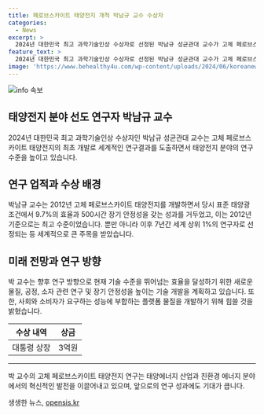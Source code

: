 ```yaml
---
title: 페로브스카이트 태양전지 개척 박남규 교수 수상자
categories:
  - News
excerpt: >
  2024년 대한민국 최고 과학기술인상 수상자로 선정된 박남규 성균관대 교수가 고체 페로브스카이트 태양전지를 개발한 선도적 연구자로 평가받았다. 그의 연구결과는 세계적으로 인용이 많아 전 세계적인 후속 연구가 활발히 이루어졌고, 논문 발표 이후 7년 연속 세계 상위 1% 연구자로 선정되었다. 강점인 선도적 연구와 지속적인 노력으로 현재보다 높은 효율을 가진 새로운 물질 개발에 주력하며, 이를 통해 태양전지 분야의 연구 수준을 높이고 있다.
feature_text: >
  2024년 대한민국 최고 과학기술인상 수상자로 선정된 박남규 성균관대 교수가 고체 페로브스카이트 태양전지를 개발한 선도적 연구자로 평가받았다. 그의 연구결과는 세계적으로 인용이 많아 전 세계적인 후속 연구가 활발히 이루어졌고, 논문 발표 이후 7년 연속 세계 상위 1% 연구자로 선정되었다. 강점인 선도적 연구와 지속적인 노력으로 현재보다 높은 효율을 가진 새로운 물질 개발에 주력하며, 이를 통해 태양전지 분야의 연구 수준을 높이고 있다.
image: 'https://www.behealthy4u.com/wp-content/uploads/2024/06/koreanews.jpg'
---
```


<p><img src="https://www.behealthy4u.com/wp-content/uploads/2024/06/koreanews.jpg" alt="info 속보" /></p>

<h2 data-ke-size="size26">태양전지 분야 선도 연구자 박남규 교수</h2>

<p data-ke-size="size16">2024년 대한민국 최고 과학기술인상 수상자인 박남규 성균관대 교수는 고체 페로브스카이트 태양전지의 최초 개발로 세계적인 연구결과를 도출하면서 태양전지 분야의 연구 수준을 높이고 있습니다.</p>

<h2 data-ke-size="size24">연구 업적과 수상 배경</h2>

<p data-ke-size="size16">박남규 교수는 2012년 고체 페로브스카이트 태양전지를 개발하면서 당시 표준 태양광 조건에서 9.7%의 효율과 500시간 장기 안정성을 갖는 성과를 거두었고, 이는 2012년 기준으로는 최고 수준이었습니다. 뿐만 아니라 이후 7년간 세계 상위 1%의 연구자로 선정되는 등 세계적으로 큰 주목을 받았습니다.</p>

<h2 data-ke-size="size24">미래 전망과 연구 방향</h2>

<p data-ke-size="size16">박 교수는 향후 연구 방향으로 현재 기술 수준을 뛰어넘는 효율을 달성하기 위한 새로운 물질, 공정, 소자 관련 연구 및 장기 안정성을 높이는 기술 개발을 계획하고 있습니다. 또한, 사회와 소비자가 요구하는 성능에 부합하는 플랫폼 물질을 개발하기 위해 힘쓸 것을 밝혔습니다.</p>

<table>
<thead>
<tr>
<th style="text-align: center;">수상 내역</th>
<th style="text-align: center;">상금</th>
</tr>
</thead>
<tbody>
<tr>
<td style="text-align: center;">대통령 상장</td>
<td style="text-align: center;">3억원</td>
</tr>
</tbody>
</table>

<hr>

<p data-ke-size="size16">박 교수의 고체 페로브스카이트 태양전지 연구는 태양에너지 산업과 친환경 에너지 분야에서의 혁신적인 발전을 이끌어내고 있으며, 앞으로의 연구 성과에도 기대가 큽니다.</p>
생생한 뉴스, <a href="https://opensis.kr" rel="dofollow">opensis.kr</a>


